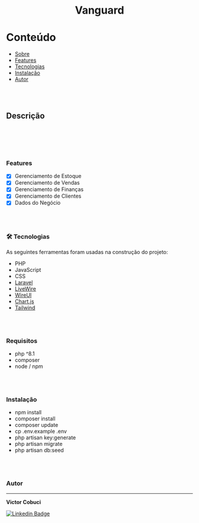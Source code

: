 
<h1 align="center">Vanguard</h1>


Conteúdo
=================
<!--ts-->
   * [Sobre](#Sobre)
   * [Features](#Features)
   * [Tecnologias](#Tecnologias)
   * [Instalação](#Instalação)
   * [Autor](#Autor)
<!--te-->
<br><br>

## Descrição
<br>
<p align=""></p>

<br><br>

### Features

- [x] Gerenciamento de Estoque
- [x] Gerenciamento de Vendas
- [x] Gerenciamento de Finanças
- [x] Gerenciamento de Clientes
- [x] Dados do Negócio

<br><br>
### 🛠 Tecnologias

As seguintes ferramentas foram usadas na construção do projeto:

- PHP
- JavaScript
- CSS
- [Laravel](https://laravel.com/)
- [LiveWire](https://laravel-livewire.com/)
- [WireUI](https://livewire-wireui.com/)
- [Chart.js](https://www.chartjs.org/)
- [Tailwind](https://tailwindcss.com/)


<br><br>
### Requisitos

 * php ^8.1 
 * composer
 * node / npm


<br><br>
### Instalação

 * npm install
 * composer install
 * composer update
 * cp .env.example .env
 * php artisan key:generate
 * php artisan migrate
 * php artisan db:seed
  
  
<br><br>
### Autor
---

<b>Victor Cobuci</b></a> 



 [![Linkedin Badge](https://img.shields.io/badge/-Cobuci-blue?style=flat-square&logo=Linkedin&logoColor=white&link=https://www.linkedin.com/in/cobuci/)](https://www.linkedin.com/in/cobuci/) 



